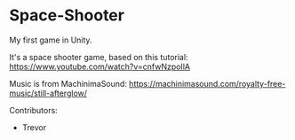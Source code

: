 
# Space-Shooter
My first game in Unity.

It's a space shooter game, based on this tutorial:
https://www.youtube.com/watch?v=cnfwNzpoIlA

Music is from MachinimaSound:
https://machinimasound.com/royalty-free-music/still-afterglow/

Contributors:
+ Trevor
